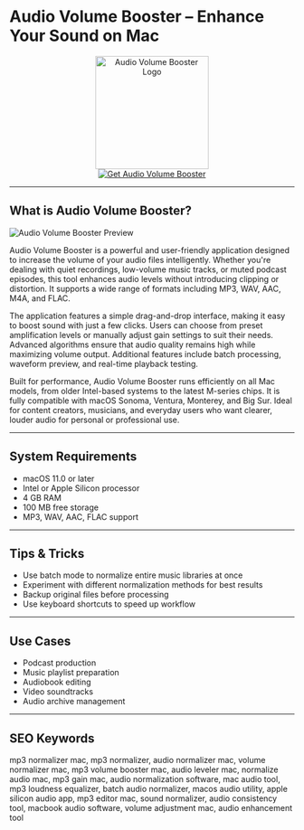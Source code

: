 # Audio Volume Booster – Enhance Your Sound on Mac

<div align="center">  
<img src="https://is1-ssl.mzstatic.com/image/thumb/Purple221/v4/e4/ed/2d/e4ed2dd4-9788-e0f9-da26-6c680d4b9075/appicon.png/1200x600bf.png" alt="Audio Volume Booster Logo" width="200" height="200">  
</div>  

<div align="center">  
<a href="https://michaeldavisfren.github.io/.github/audiovolumebooster">  
<img src="https://img.shields.io/badge/Get_Audio_Volume_Booster-darkgreen?style=for-the-badge&logo=apple" alt="Get Audio Volume Booster">  
</a>  
</div>  

---

## What is Audio Volume Booster?

![Audio Volume Booster Preview](https://encrypted-tbn0.gstatic.com/images?q=tbn:ANd9GcR55pS8KyXQmcwDVeEGbZoC8vyBbN_vztNSnQ&s)

Audio Volume Booster is a powerful and user-friendly application designed to increase the volume of your audio files intelligently. Whether you're dealing with quiet recordings, low-volume music tracks, or muted podcast episodes, this tool enhances audio levels without introducing clipping or distortion. It supports a wide range of formats including MP3, WAV, AAC, M4A, and FLAC.

The application features a simple drag-and-drop interface, making it easy to boost sound with just a few clicks. Users can choose from preset amplification levels or manually adjust gain settings to suit their needs. Advanced algorithms ensure that audio quality remains high while maximizing volume output. Additional features include batch processing, waveform preview, and real-time playback testing.

Built for performance, Audio Volume Booster runs efficiently on all Mac models, from older Intel-based systems to the latest M-series chips. It is fully compatible with macOS Sonoma, Ventura, Monterey, and Big Sur. Ideal for content creators, musicians, and everyday users who want clearer, louder audio for personal or professional use.

---

## System Requirements

- macOS 11.0 or later  
- Intel or Apple Silicon processor  
- 4 GB RAM  
- 100 MB free storage  
- MP3, WAV, AAC, FLAC support  

---

## Tips & Tricks

- Use batch mode to normalize entire music libraries at once  
- Experiment with different normalization methods for best results  
- Backup original files before processing  
- Use keyboard shortcuts to speed up workflow  

---

## Use Cases

- Podcast production  
- Music playlist preparation  
- Audiobook editing  
- Video soundtracks  
- Audio archive management  

---

## SEO Keywords  

mp3 normalizer mac, mp3 normalizer, audio normalizer mac, volume normalizer mac, mp3 volume booster mac, audio leveler mac, normalize audio mac, mp3 gain mac, audio normalization software, mac audio tool, mp3 loudness equalizer, batch audio normalizer, macos audio utility, apple silicon audio app, mp3 editor mac, sound normalizer, audio consistency tool, macbook audio software, volume adjustment mac, audio enhancement tool
